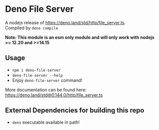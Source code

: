 # Deno File Server

A nodejs release of https://deno.land/std/http/file_server.ts.  
Compiled by `deno compile`

**Note: This module is an esm only module and will only work with nodejs >= 12.20 and >=14.15**

## Usage

- `npm i deno-file-server`
- `deno-file-server --help`
- Enjoy `deno-file-server` command!

More documentation can be found here: https://deno.land/std@0.144.0/http/file_server.ts

## External Dependencies for building this repo

- `deno` executable available in path!
